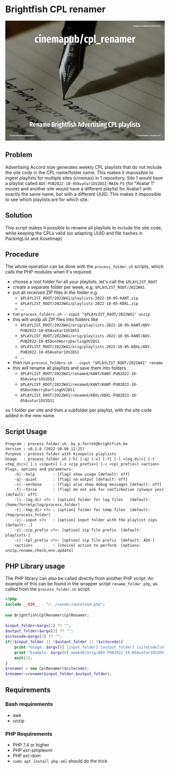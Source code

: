 # Brightfish CPL renamer

![](assets/unsplash.writer.jpg)

## Problem

Advertising Accord now generates weekly CPL playlists that do not include the site code in the CPL name/folder name. This makes it impossible to ingest playlists for multiple sites (cinemas) in 1 repository. Site 1 would have a playlist called `ADV-PUB2022-10-05Avatar1OV2DS1-MAIN-P2` (for "Avatar 1" movie) and another site would have a different playlist for Avatar1 with exactly the same name, but with a different UUID. This makes it impossible to see which playlists are for which site.

## Solution

This script makes it possible to rename all playlists to include the site code, while keeping the CPLs valid (so adapting UUID and file hashes in PackingList and Assetmap)

## Procedure

The whole operation can be done with the `process_folder.sh` scripts, which calls the PHP modules when it's required.

* choose a root folder for all your playlists, let's call the `$PLAYLIST_ROOT`
* create a separate folder per week, e.g. `$PLAYLIST_ROOT/2022W41`
* put all received ZIP files in the folder e.g. 
  * `$PLAYLIST_ROOT/2022W41/playlists-2022-10-05-KANT.zip`
  * `$PLAYLIST_ROOT/2022W41/playlists-2022-10-05-KBXL.zip` 
  * ...
* run `process_folders.sh --input "$PLAYLIST_ROOT/2022W41" unzip` 
* this will unzip all ZIP files into folders like 
    * `$PLAYLIST_ROOT/2022W41/orig/playlists-2022-10-05-KANT/ADV-PUB2022-10-05Avatar1OV2DS1`
  * `$PLAYLIST_ROOT/2022W41/orig/playlists-2022-10-05-KANT/ADV-PUB2022-10-05DontWorryDarlingOV2DS1`
  * `$PLAYLIST_ROOT/2022W41/orig/playlists-2022-10-05-KBXL/ADV-PUB2022-10-05Avatar1OV2DS1`
  * ...
* then run `process_folders.sh --input "$PLAYLIST_ROOT/2022W41" rename`
* this will rename all playlists and save them into folders :
  * `$PLAYLIST_ROOT/2022W41/renamed/KANT/KANT-PUB2022-10-05Avatar1OV2DS1`
  * `$PLAYLIST_ROOT/2022W41/renamed/KANT/KANT-PUB2022-10-05DontWorryDarlingOV2DS1`
  * `$PLAYLIST_ROOT/2022W41/renamed/KBXL/KBXL-PUB2022-10-05Avatar1OV2DS1`
 
so 1 folder per site and then a subfolder per playlist, with the site code added in the new name.

## Script Usage

```
Program : process_folder.sh  by p.forret@brightfish.be
Version : v0.1.8 (2022-10-06 12:25)
Purpose : process folder with Kinepolis playlists
Usage   : process_folder.sh [-h] [-q] [-v] [-f] [-l <log_dir>] [-t <tmp_dir>] [-i <input>] [-z <zip_prefix>] [-c <cpl_prefix>] <action>
Flags, options and parameters:
    -h|--help        : [flag] show usage [default: off]
    -q|--quiet       : [flag] no output [default: off]
    -v|--verbose     : [flag] also show debug messages [default: off]
    -f|--force       : [flag] do not ask for confirmation (always yes) [default: off]
    -l|--log_dir <?> : [option] folder for log files   [default: /home/forretp/log/process_folder]
    -t|--tmp_dir <?> : [option] folder for temp files  [default: /tmp/process_folder]
    -i|--input <?>   : [option] input folder with the playlist zips  [default: .]
    -z|--zip_prefix <?>: [option] zip file prefix  [default: playlists-]
    -c|--cpl_prefix <?>: [option] zip file prefix  [default: ADV-]
    <action>         : [choice] action to perform  [options: unzip,rename,check,env,update]
```

## PHP Library usage

The PHP library can also be called directly from another PHP script. An example of this can be found in the wrapper script `rename_folder.php`, as called from the `process_folder.sh` script.

```php
<?php
include __DIR__ . "/../vendor/autoload.php";

use Brightfish\CplRenamer\CplRenamer;

$input_folder=$argv[1] ?? "";
$output_folder=$argv[2] ?? "";
$sitecode=$argv[3] ?? "";
if(!$input_folder || !$output_folder || !$sitecode){
    print "Usage: $argv[0] [input_folder] [output_folder] [sitecode]\n";
    print "Example: $argv[0] week40/orig/ADV-PUB2022-10-05Avatar1OV2DS1 week40/renamed/KBXL-PUB2022-10-05Avatar1OV2DS1 KBXL\n";
    exit(1);
}
$renamer = new CplRenamer($sitecode);
$renamer->rename($input_folder,$output_folder);
```
## Requirements

### Bash requirements
* awk
* unzip

### PHP Requirements
* PHP 7.4 or higher
* PHP ext-simplexml
* PHP ext-dom
* `sudo apt install php-xml` should do the trick